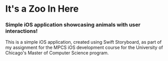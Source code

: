 # It's a Zoo In Here
### Simple iOS application showcasing animals with user interactions!

This is a simple iOS application, created using Swift Storyboard, as part of my assignment for the MPCS iOS development course for
the University of Chicago's Master of Computer Science program.
